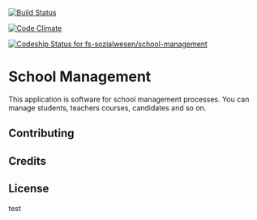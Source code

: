 [![Build Status](https://travis-ci.org/fs-sozialwesen/school-management.svg)](https://travis-ci.org/fs-sozialwesen/school-management)

[![Code Climate](https://codeclimate.com/github/fs-sozialwesen/school-management/badges/gpa.svg)](https://codeclimate.com/github/fs-sozialwesen/school-management)

[ ![Codeship Status for fs-sozialwesen/school-management](https://codeship.com/projects/fc98f820-9586-0133-e82d-62bdc932bc9b/status?branch=master)](https://codeship.com/projects/125209)

School Management
================

This application is software for school management processes. You can manage students, teachers
  courses, candidates and so on.

Contributing
------------

Credits
-------

License
-------

test
